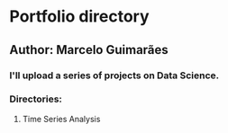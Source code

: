 # Portfolio directory

## Author: Marcelo Guimarães


### I'll upload a series of projects on Data Science.

### Directories:

1) Time Series Analysis
